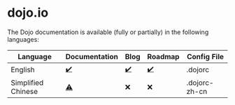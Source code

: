 # dojo.io

The Dojo documentation is available (fully or partially) in the following languages:

| Language           | Documentation                                                                          | Blog                                             | Roadmap                                             | Config File |
|--------------------|----------------------------------------------------------------------------------------|--------------------------------------------------|-----------------------------------------------------|-------------|
| English            | [:heavy_check_mark:](https://github.com/dojo/framework/tree/master/docs/en "Complete") | [:heavy_check_mark:](content/blog/en "Complete") | [:heavy_check_mark:](content/roadmap/en "Complete") | .dojorc     |
| Simplified Chinese | [:warning:](https://github.com/dojo/framework/tree/master/docs/zh-CN "Partial")        | :x:                                              | :x:                                                 | .dojorc-zh-cn  |
